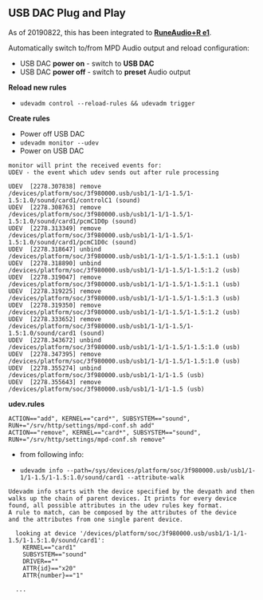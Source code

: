 USB DAC Plug and Play
---
As of 20190822, this has been integrated to [**RuneAudio+R e1**](https://github.com/rern/RuneAudio-Re1).

Automatically switch to/from MPD Audio output and reload configuration:
- USB DAC **power on** - switch to **USB DAC**
- USB DAC **power off** - switch to **preset** Audio output

**Reload new rules**
- `udevadm control --reload-rules && udevadm trigger`

**Create rules**
- Power off USB DAC
- `udevadm monitor --udev`
- Power on USB DAC
```
monitor will print the received events for:
UDEV - the event which udev sends out after rule processing

UDEV  [2278.307838] remove   /devices/platform/soc/3f980000.usb/usb1/1-1/1-1.5/1-1.5:1.0/sound/card1/controlC1 (sound)
UDEV  [2278.308763] remove   /devices/platform/soc/3f980000.usb/usb1/1-1/1-1.5/1-1.5:1.0/sound/card1/pcmC1D0p (sound)
UDEV  [2278.313349] remove   /devices/platform/soc/3f980000.usb/usb1/1-1/1-1.5/1-1.5:1.0/sound/card1/pcmC1D0c (sound)
UDEV  [2278.318647] unbind   /devices/platform/soc/3f980000.usb/usb1/1-1/1-1.5/1-1.5:1.1 (usb)
UDEV  [2278.318890] unbind   /devices/platform/soc/3f980000.usb/usb1/1-1/1-1.5/1-1.5:1.2 (usb)
UDEV  [2278.319047] remove   /devices/platform/soc/3f980000.usb/usb1/1-1/1-1.5/1-1.5:1.1 (usb)
UDEV  [2278.319225] remove   /devices/platform/soc/3f980000.usb/usb1/1-1/1-1.5/1-1.5:1.3 (usb)
UDEV  [2278.319350] remove   /devices/platform/soc/3f980000.usb/usb1/1-1/1-1.5/1-1.5:1.2 (usb)
UDEV  [2278.333652] remove   /devices/platform/soc/3f980000.usb/usb1/1-1/1-1.5/1-1.5:1.0/sound/card1 (sound)
UDEV  [2278.343672] unbind   /devices/platform/soc/3f980000.usb/usb1/1-1/1-1.5/1-1.5:1.0 (usb)
UDEV  [2278.347395] remove   /devices/platform/soc/3f980000.usb/usb1/1-1/1-1.5/1-1.5:1.0 (usb)
UDEV  [2278.355274] unbind   /devices/platform/soc/3f980000.usb/usb1/1-1/1-1.5 (usb)
UDEV  [2278.355643] remove   /devices/platform/soc/3f980000.usb/usb1/1-1/1-1.5 (usb)
```

**udev.rules**
```
ACTION=="add", KERNEL=="card*", SUBSYSTEM=="sound", RUN+="/srv/http/settings/mpd-conf.sh add"
ACTION=="remove", KERNEL=="card*", SUBSYSTEM=="sound", RUN+="/srv/http/settings/mpd-conf.sh remove"
```
- from following info:

- `udevadm info --path=/sys/devices/platform/soc/3f980000.usb/usb1/1-1/1-1.5/1-1.5:1.0/sound/card1 --attribute-walk`
```
Udevadm info starts with the device specified by the devpath and then
walks up the chain of parent devices. It prints for every device
found, all possible attributes in the udev rules key format.
A rule to match, can be composed by the attributes of the device
and the attributes from one single parent device.

  looking at device '/devices/platform/soc/3f980000.usb/usb1/1-1/1-1.5/1-1.5:1.0/sound/card1':
    KERNEL=="card1"
    SUBSYSTEM=="sound"
    DRIVER==""
    ATTR{id}=="x20"
    ATTR{number}=="1"

  ...
```
